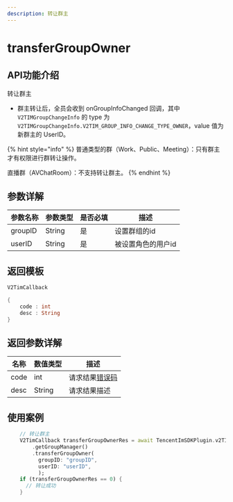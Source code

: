 ```yaml
---
description: 转让群主
---
```


# transferGroupOwner

## API功能介绍

转让群主

* 群主转让后，全员会收到 onGroupInfoChanged 回调，其中 `V2TIMGroupChangeInfo` 的 type 为 `V2TIMGroupChangeInfo.V2TIM_GROUP_INFO_CHANGE_TYPE_OWNER`，value 值为新群主的 UserID。

{% hint style="info" %}
普通类型的群（Work、Public、Meeting）：只有群主才有权限进行群转让操作。&#x20;

直播群（AVChatRoom）：不支持转让群主。
{% endhint %}

## 参数详解

| 参数名称    | 参数类型   | 是否必填 | 描述         |
| ------- | ------ | ---- | ---------- |
| groupID | String | 是    | 设置群组的id    |
| userID  | String | 是    | 被设置角色的用户id |

## 返回模板

```dart
V2TimCallback

{
    code : int
    desc : String
}
```

## 返回参数详解

| 名称   | 数值类型   | 描述                                                             |
| ---- | ------ | -------------------------------------------------------------- |
| code | int    | 请求结果[错误码](https://cloud.tencent.com/document/product/269/1671) |
| desc | String | 请求结果描述                                                         |

## 使用案例  &#x20;

```dart
    // 转让群主
    V2TimCallback transferGroupOwnerRes = await TencentImSDKPlugin.v2TIMManager
        .getGroupManager()
        .transferGroupOwner(
          groupID: "groupID",
          userID: "userID",
          );
    if (transferGroupOwnerRes == 0) {
      // 转让成功
    }
```
